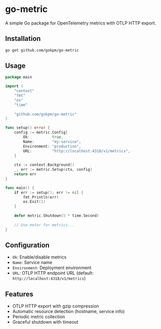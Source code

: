 # go-metric

A simple Go package for OpenTelemetry metrics with OTLP HTTP export.

## Installation

```bash
go get github.com/gokpm/go-metric
```

## Usage

```go
package main

import (
    "context"
    "fmt"
    "os"
    "time"
    
    "github.com/gokpm/go-metric"
)

func setup() error {
    config := metric.Config{
        Ok:          true,
        Name:        "my-service",
        Environment: "production",
        URL:         "http://localhost:4318/v1/metrics",
    }
    
    ctx := context.Background()
    _, err := metric.Setup(ctx, config)
    return err
}

func main() {
    if err := setup(); err != nil {
        fmt.Println(err)
        os.Exit(1)
    }
    
    defer metric.Shutdown(5 * time.Second)
    
    // Use meter for metrics...
}
```

## Configuration

- `Ok`: Enable/disable metrics
- `Name`: Service name
- `Environment`: Deployment environment
- `URL`: OTLP HTTP endpoint URL (default: `http://localhost:4318/v1/metrics`)

## Features

- OTLP HTTP export with gzip compression
- Automatic resource detection (hostname, service info)
- Periodic metric collection
- Graceful shutdown with timeout